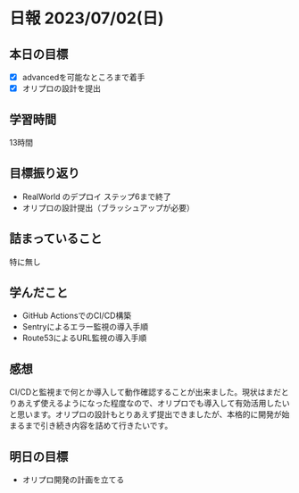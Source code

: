 # 日報 2023/07/02(日)

## 本日の目標
- [x] advancedを可能なところまで着手
- [x] オリプロの設計を提出

## 学習時間
13時間

## 目標振り返り
- RealWorld のデプロイ ステップ6まで終了
- オリプロの設計提出（ブラッシュアップが必要）

## 詰まっていること
特に無し

## 学んだこと
- GitHub ActionsでのCI/CD構築
- Sentryによるエラー監視の導入手順
- Route53によるURL監視の導入手順

## 感想
CI/CDと監視まで何とか導入して動作確認することが出来ました。現状はまだとりあえず使えるようになった程度なので、オリプロでも導入して有効活用したいと思います。オリプロの設計もとりあえず提出できましたが、本格的に開発が始まるまで引き続き内容を詰めて行きたいです。

## 明日の目標
- オリプロ開発の計画を立てる
